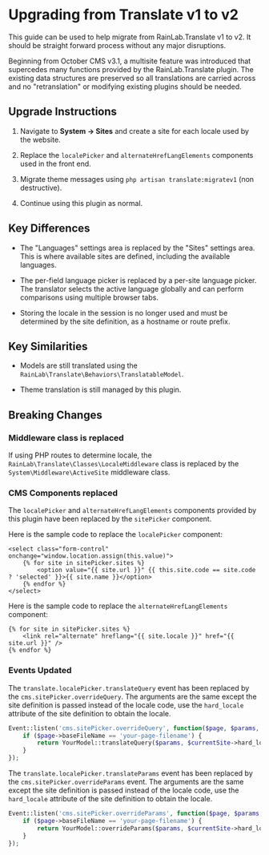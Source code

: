 # Upgrading from Translate v1 to v2

This guide can be used to help migrate from RainLab.Translate v1 to v2. It should be straight forward process without any major disruptions.

Beginning from October CMS v3.1, a multisite feature was introduced that supercedes many functions provided by the RainLab.Translate plugin. The existing data structures are preserved so all translations are carried across and no "retranslation" or modifying existing plugins should be needed.

## Upgrade Instructions

1. Navigate to **System → Sites** and create a site for each locale used by the website.

2. Replace the `localePicker` and `alternateHrefLangElements` components used in the front end.

3. Migrate theme messages using `php artisan translate:migratev1` (non destructive).

3. Continue using this plugin as normal.

## Key Differences

- The "Languages" settings area is replaced by the "Sites" settings area. This is where available sites are defined, including the available languages.

- The per-field language picker is replaced by a per-site language picker. The translator selects the active language globally and can perform comparisons using multiple browser tabs.

- Storing the locale in the session is no longer used and must be determined by the site definition, as a hostname or route prefix.

## Key Similarities

- Models are still translated using the `RainLab\Translate\Behaviors\TranslatableModel`.

- Theme translation is still managed by this plugin.

## Breaking Changes

### Middleware class is replaced

If using PHP routes to determine locale, the `RainLab\Translate\Classes\LocaleMiddleware` class is replaced by the `System\Middleware\ActiveSite` middleware class.

### CMS Components replaced

The `localePicker` and `alternateHrefLangElements` components provided by this plugin have been replaced by the `sitePicker` component.

Here is the sample code to replace the `localePicker` component:

```twig
<select class="form-control" onchange="window.location.assign(this.value)">
    {% for site in sitePicker.sites %}
        <option value="{{ site.url }}" {{ this.site.code == site.code ? 'selected' }}>{{ site.name }}</option>
    {% endfor %}
</select>
```

Here is the sample code to replace the `alternateHrefLangElements` component:

```twig
{% for site in sitePicker.sites %}
    <link rel="alternate" hreflang="{{ site.locale }}" href="{{ site.url }}" />
{% endfor %}
```

### Events Updated

The `translate.localePicker.translateQuery` event has been replaced by the `cms.sitePicker.overrideQuery`. The arguments are the same except the site definition is passed instead of the locale code, use the `hard_locale` attribute of the site definition to obtain the locale.

```php
Event::listen('cms.sitePicker.overrideQuery', function($page, $params, $currentSite, $proposedSite) {
    if ($page->baseFileName == 'your-page-filename') {
        return YourModel::translateQuery($params, $currentSite->hard_locale, $proposedSite->hard_locale);
    }
});
```

The `translate.localePicker.translateParams` event has been replaced by the `cms.sitePicker.overrideParams` event. The arguments are the same except the site definition is passed instead of the locale code, use the `hard_locale` attribute of the site definition to obtain the locale.

```php
Event::listen('cms.sitePicker.overrideParams', function($page, $params, $currentSite, $proposedSite) {
    if ($page->baseFileName == 'your-page-filename') {
        return YourModel::overrideParams($params, $currentSite->hard_locale, $proposedSite->hard_locale);
    }
});
```
